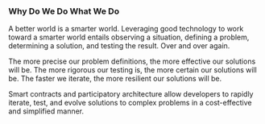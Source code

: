 ### Why Do We Do What We Do

A better world is a smarter world. Leveraging good technology to work toward a smarter world entails observing a situation, defining a problem, determining a solution, and testing the result. Over and over again.

The more precise our problem definitions, the more effective our solutions will be. The more rigorous our testing is, the more certain our solutions will be. The faster we iterate, the more resilient our solutions will be.

Smart contracts and participatory architecture allow developers to rapidly iterate, test, and evolve solutions to complex problems in a cost-effective and simplified manner.
